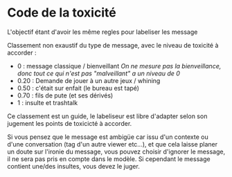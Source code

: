 # Code de la toxicité
L'objectif étant d'avoir les même regles pour labeliser les message

Classement non exaustif du type de message, avec le niveau de toxicité à accorder :

- 0 : message classique / bienveillant *On ne mesure pas la bienveillance, donc tout ce qui n'est pas "malveillant" a un niveau de 0*
- 0.20 : Demande de jouer à un autre jeux / whining
- 0.50 : c'était sur enfait (le  bureau est tapé)
- 0.70 : fils de pute (et ses dérivés)
- 1 : insulte et trashtalk

Ce classement est un guide, le labeliseur est libre d'adapter selon son jugement les points de toxicicté à accorder.

Si vous pensez que le message est ambigüe car issu d'un contexte ou d'une conversation (tag d'un autre viewer etc...), et que cela laisse planer un doute sur l'ironie du message, vous pouvez choisir d'ignorer le message, il ne sera pas pris en compte dans le modèle. Si cependant le message contient une/des insultes, vous devez le juger.